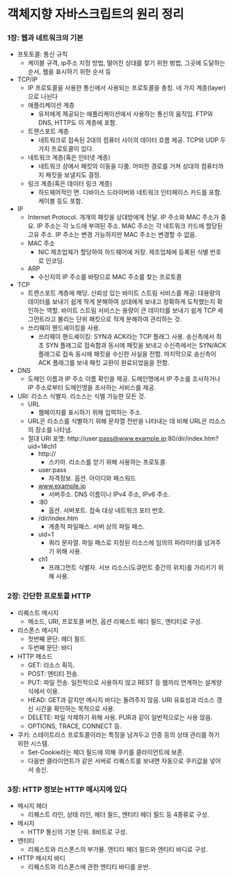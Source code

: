 # 객체지향 자바스크립트의 원리 정리
### 1장: 웹과 네트워크의 기본
- 프토토콜: 통신 규칙
  - 케이블 규격, ip주소 지정 방법, 떨어진 상대를 찾기 위한 벙법, 그곳에 도달하는 순서, 웹을 표시하기 위한 순서 등
- TCP/IP
  - IP 프로토콜을 사용한 통신에서 사용되는 프로토콜을 총칭. 네 가지 계층(layer)으로 나뉜다
  - 애플리케이션 계층
    - 유저에게 제공되는 애플리케이션에서 사용하는 통신의 움직임. FTP와 DNS, HTTP도 이 계층에 포함.
  - 트랜스포트 계층
    - 네트워크로 접속된 2대의 컴퓨터 사이의 데이터 흐름 제공. TCP와 UDP 두 가지 프로토콜이 있다.
  - 네트워크 계층(혹은 인터넷 계층)
    - 네트워크 상에서 패킷의 이동을 다룸. 어떠한 경로를 거쳐 상대의 컴퓨터까지 패킷을 보낼지도 결정.
  - 링크 계층(혹은 데이터 링크 계층)
    - 하드웨어적인 면. 디바이스 드라이버와 네트워크 인터페이스 카드를 포함. 케이블 등도 포함.
- IP
  - Internet Protocol. 개개의 패킷을 상대방에게 전달. IP 주소와 MAC 주소가 중요. IP 주소는 각 노드에 부여된 주소. MAC 주소는 각 네트워크 카드에 할당된 고유 주소. IP 주소는 변경 가능하지만 MAC 주소는 변경할 수 없음.
  - MAC 주소
    - NIC 제조업체가 할당하여 하드웨어에 저장. 제조업체에 등록된 식별 번호로 인코딩.
  - ARP
    - 수신지의 IP 주소를 바탕으로 MAC 주소를 찾는 프로토콜
- TCP
  - 트랜스포트 계층에 해당. 신뢰성 있는 바이트 스트림 서비스를 제공: 대용량의 데이터를 보내기 쉽게 작게 분해하여 상대에게 보내고 정확하게 도착했는지 확인하는 역할. 바이트 스트림 서비스는 용량이 큰 데이터를 보내기 쉽게 TCP 세그먼트라고 불리는 단위 패킷으로 작게 분해하여 관리하는 것. 
  - 쓰리웨이 핸드셰이킹을 사용. 
    - 쓰리웨이 핸드셰이킹: SYN과 ACK라는 TCP 플래그 사용. 송신측에서 최초 SYN 플래그로 접속함과 동시에 패킷을 보내고 수신측에서는 SYN/ACK 플래그로 접속 동시에 패킷을 수신한 사실을 전함. 마지막으로 송신측이 ACK 플래그를 보내 패킷 교환이 완료되었음을 전함.
- DNS
  - 도메인 이름과 IP 주소 이름 확인을 제공. 도메인명에서 IP 주소를 조사하거나 IP 주소로부터 도메인명을 조사하는 서비스를 제공.
- URI: 리소스 식별자. 리소스는 식별 가능한 모든 것. 
  - URL
    - 웹페이지를 표시하기 위해 입력하는 주소.
  - URL은 리소스를 식별하기 위해 문자열 전반을 나타내는 데 비해 URL은 리소스의 장소를 나타냄. 
  - 절대 URI 포맷: http://user:pass@www.example.jp:80/dir/index.htm?uid=1#ch1
    - http://
      - 스키마. 리소스를 얻기 위해 사용하는 프로토콜.
    - user:pass 
      - 자격정보. 옵션. 아이디와 패스워드
    - www.example.jp
      - 서버주소. DNS 이름이나 IPv4 주소, IPv6 주소.
    - :80
      - 옵션. 서버포트. 접속 대상 네트워크 포터 번호.
    - /dir/index.htm
      - 계층적 파일패스. 서버 상의 파일 패스.
    - uid=1
      - 쿼리 문자열. 파일 패스로 지정된 리소스에 임의의 파라미터를 넘겨주기 위해 사용.
    - ch1
      - 프래그먼트 식별자. 서브 리소스(도큐먼트 중간의 위치)를 가리키기 위해 사용.

### 2장: 간단한 프로토콜 HTTP
- 리퀘스트 메시지
  - 메소드, URI, 프로토콜 버전, 옵션 리퀘스트 헤더 필드, 엔티티로 구성.
- 리스폰스 메시지
  - 첫번째 문단: 헤더 필드
  - 두번째 문단: 바디
- HTTP 메소드
  - GET: 리소스 획득.
  - POST: 엔티티 전송.
  - PUT: 파일 전송. 일잔적으로 사용하지 않고 REST 등 웹끼리 연계하는 설계양식에서 이용.
  - HEAD: GET과 같지만 메시지 바디는 돌려주지 않음. URI 유효성과 리소스 갱신 시간을 확인하는 목적으로 사용.
  - DELETE: 파일 삭제하기 위해 사용. PUR과 같이 일반적으로는 사용 않음.
  - OPTIONS, TRACE, CONNECT 등.
- 쿠키: 스테이트리스 프로토콜이라는 특징을 남겨두고 인증 등의 상태 관리를 하기 위한 시스템.
  - Set-Cookie라는 헤더 필드에 의해 쿠키를 클라이언트에 보존.
  - 다음번 클라이언트가 같은 서버로 리퀘스트를 보내면 자동으로 쿠키값을 넣어서 송신. 

### 3장: HTTP 정보는 HTTP 메시지에 있다
- 메시지 헤더
  - 리퀘스트 라인, 상태 라인, 헤더 필드, 엔티티 헤더 필드 등 4종류로 구성.
- 메시지
  - HTTP 통신의 기본 단위. 8비트로 구성.
- 엔티티
  - 리퀘스트와 리스폰스의 부가물. 엔티티 헤더 필드와 엔티티 바디로 구성.
- HTTP 메시지 바디
  - 리퀘스트와 리스폰스에 관한 엔티티 바디를 운반.

